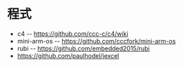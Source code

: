 # 程式

* c4 -- https://github.com/ccc-c/c4/wiki
* mini-arm-os -- https://github.com/cccfork/mini-arm-os
* rubi -- https://github.com/embedded2015/rubi
* https://github.com/paulhodel/jexcel


